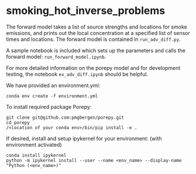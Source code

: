 # smoking_hot_inverse_problems
The forward model takes a list of source strengths and locations for smoke
emissions, and prints out the local concentration at a specified list of
sensor times and locations. The forward model is contained in ```run_adv_diff.py```.

A sample notebook is included which sets up the parameters and calls the forward
model: ```run_forward_model.ipynb```.

For more detailed information on the porepy model and for development testing,
the notebook ```ex_adv_diff.ipynb``` should be helpful.



We have provided an environment.yml:
```
conda env create -f environment.yml
```

To install required package Porepy:
```
git clone git@github.com:pmgbergen/porepy.git
cd porepy
/<location of your conda env>/bin/pip install -e .
```

If desired, install and setup ipykernel for your environment: 
(with environment activated)
```
conda install ipykernel
python -m ipykernel install --user --name <env_name> --display-name "Python (<env_name>)"
```
